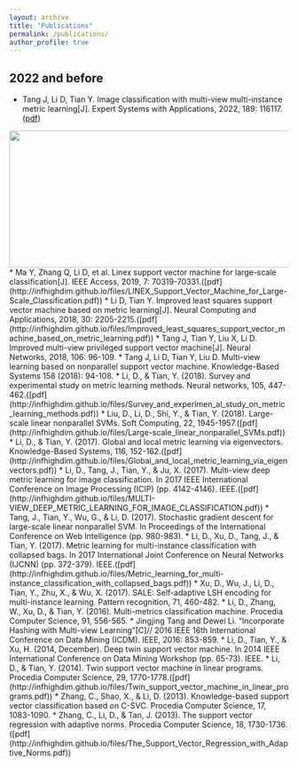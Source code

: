 ```yaml
---
layout: archive
title: "Publications"
permalink: /publications/
author_profile: true
---
```


## 2022 and before
* Tang J, Li D, Tian Y. Image classification with multi-view multi-instance metric learning[J]. Expert Systems with Applications, 2022, 189: 116117.([pdf](http://infhighdim.github.io/files/Image_classification_with_multi-view_multi-instance_metric_learning.pdf))
<img src="https://infhighdim.github.io/images/MVMIML.png" class="floatpic" width="531" height="247">
* Ma Y, Zhang Q, Li D, et al. Linex support vector machine for large-scale classification[J]. IEEE Access, 2019, 7: 70319-70331.([pdf](http://infhighdim.github.io/files/LINEX_Support_Vector_Machine_for_Large-Scale_Classification.pdf))
* Li D, Tian Y. Improved least squares support vector machine based on metric learning[J]. Neural Computing and Applications, 2018, 30: 2205-2215.([pdf](http://infhighdim.github.io/files/Improved_least_squares_support_vector_machine_based_on_metric_learning.pdf))
* Tang J, Tian Y, Liu X, Li D. Improved multi-view privileged support vector machine[J]. Neural Networks, 2018, 106: 96-109.
* Tang J, Li D, Tian Y, Liu D. Multi-view learning based on nonparallel support vector machine. Knowledge-Based Systems 158 (2018): 94-108.
* Li, D., & Tian, Y. (2018). Survey and experimental study on metric learning methods. Neural networks, 105, 447-462.([pdf](http://infhighdim.github.io/files/Survey_and_experimen_al_study_on_metric_learning_methods.pdf))
* Liu, D., Li, D., Shi, Y., & Tian, Y. (2018). Large-scale linear nonparallel SVMs. Soft Computing, 22, 1945-1957.([pdf](http://infhighdim.github.io/files/Large-scale_linear_nonparallel_SVMs.pdf))
* Li, D., & Tian, Y. (2017). Global and local metric learning via eigenvectors. Knowledge-Based Systems, 116, 152-162.([pdf](http://infhighdim.github.io/files/Global_and_local_metric_learning_via_eigenvectors.pdf))
* Li, D., Tang, J., Tian, Y., & Ju, X. (2017). Multi-view deep metric learning for image classification. In 2017 IEEE International Conference on Image Processing (ICIP) (pp. 4142-4146). IEEE.([pdf](http://infhighdim.github.io/files/MULTI-VIEW_DEEP_METRIC_LEARNING_FOR_IMAGE_CLASSIFICATION.pdf))
* Tang, J., Tian, Y., Wu, G., & Li, D. (2017). Stochastic gradient descent for large-scale linear nonparallel SVM. In Proceedings of the International Conference on Web Intelligence (pp. 980-983).
* Li, D., Xu, D., Tang, J., & Tian, Y. (2017). Metric learning for multi-instance classification with collapsed bags. In 2017 International Joint Conference on Neural Networks (IJCNN) (pp. 372-379). IEEE.([pdf](http://infhighdim.github.io/files/Metric_learning_for_multi-instance_classification_with_collapsed_bags.pdf))
* Xu, D., Wu, J., Li, D., Tian, Y., Zhu, X., & Wu, X. (2017). SALE: Self-adaptive LSH encoding for multi-instance learning. Pattern recognition, 71, 460-482.
* Li, D., Zhang, W., Xu, D., & Tian, Y. (2016). Multi-metrics classification machine. Procedia Computer Science, 91, 556-565.
* Jingjing Tang and Dewei Li. “Incorporate Hashing with Multi-view Learning”[C]// 2016 IEEE 16th International Conference on Data Mining (ICDM). IEEE, 2016: 853-859.
* Li, D., Tian, Y., & Xu, H. (2014, December). Deep twin support vector machine. In 2014 IEEE International Conference on Data Mining Workshop (pp. 65-73). IEEE.
* Li, D., & Tian, Y. (2014). Twin support vector machine in linear programs. Procedia Computer Science, 29, 1770-1778.([pdf](http://infhighdim.github.io/files/Twin_support_vector_machine_in_linear_programs.pdf))
* Zhang, C., Shao, X., & Li, D. (2013). Knowledge-based support vector classification based on C-SVC. Procedia Computer Science, 17, 1083-1090.
* Zhang, C., Li, D., & Tan, J. (2013). The support vector regression with adaptive norms. Procedia Computer Science, 18, 1730-1736.([pdf](http://infhighdim.github.io/files/The_Support_Vector_Regression_with_Adaptive_Norms.pdf))
